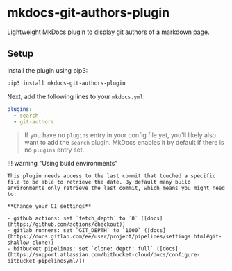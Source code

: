 # mkdocs-git-authors-plugin

Lightweight MkDocs plugin to display git authors of a markdown page.

## Setup

Install the plugin using pip3:

```bash
pip3 install mkdocs-git-authors-plugin
```

Next, add the following lines to your `mkdocs.yml`:

```yaml
plugins:
  - search
  - git-authors
```

> If you have no `plugins` entry in your config file yet, you'll likely also want to add the `search` plugin. MkDocs enables it by default if there is no `plugins` entry set.

!!! warning "Using build environments"

    This plugin needs access to the last commit that touched a specific file to be able to retrieve the date. By default many build environments only retrieve the last commit, which means you might need to:

    **Change your CI settings**

    - github actions: set `fetch_depth` to `0` ([docs](https://github.com/actions/checkout))
    - gitlab runners: set `GIT_DEPTH` to `1000` ([docs](https://docs.gitlab.com/ee/user/project/pipelines/settings.html#git-shallow-clone))
    - bitbucket pipelines: set `clone: depth: full` ([docs](https://support.atlassian.com/bitbucket-cloud/docs/configure-bitbucket-pipelinesyml/))

